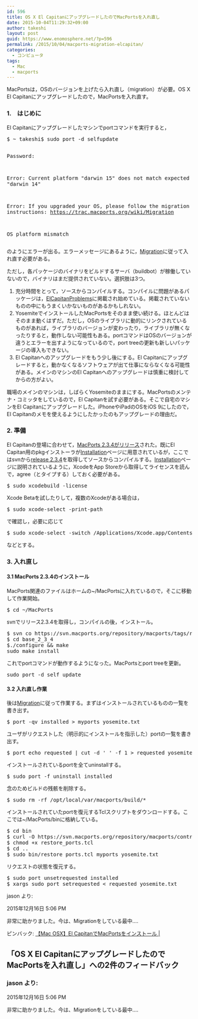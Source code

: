 ```yaml
---
id: 596
title: OS X El CapitanにアップグレードしたのでMacPortsを入れ直し
date: 2015-10-04T11:29:32+09:00
author: takeshi
layout: post
guid: https://www.enomosphere.net/?p=596
permalink: /2015/10/04/macports-migration-elcapitan/
categories:
  - コンピュータ
tags:
  - Mac
  - macports
---
```

MacPortsは，OSのバージョンを上げたら入れ直し（migration）が必要。OS X El Capitanにアップグレードしたので，MacPortsを入れ直す。
<!--more-->

<h3>1.　はじめに</h3>
El Capitanにアップグレードしたマシンでportコマンドを実行すると，
<pre>$ ~ takeshi$ sudo port -d selfupdate

Password:

Error: Current platform "darwin 15" does not match expected platform "darwin 14"

Error: If you upgraded your OS, please follow the migration instructions: https://trac.macports.org/wiki/Migration

OS platform mismatch
</pre>
のようにエラーが出る。エラーメッセージにあるように，<a href="https://trac.macports.org/wiki/Migration">Migration</a>に従って入れ直す必要がある。

ただし，各パッケージのバイナリをビルドするサーバ（buildbot）が稼働していないので，バイナリはまだ提供されていない。選択肢は3つ。
<ol>
	<li>充分時間をとって，ソースからコンパイルする。コンパイルに問題があるパッケージは，<a href="https://trac.macports.org/wiki/ElCapitanProblems">ElCapitanProblems</a>に掲載され始めている。掲載されていないものの中にもうまくいかないものがあるかもしれない。</li>
	<li>YosemiteでインストールしたMacPortsをそのまま使い続ける。ほとんどはそのまま動くはずだ。ただし，OSのライブラリに動的にリンクされているものがあれば，ライブラリのバージョンが変わったり，ライブラリが無くなったりすると，動作しない可能性もある。portコマンドはOSのバージョンが違うとエラーを出すようになっているので，port treeの更新も新しいパッケージの導入もできない。</li>
	<li>El Capitanへのアップグレードをもう少し後にする。El Capitanにアップグレードすると，動かなくなるソフトウェアが出て仕事にならなくなる可能性がある。メインのマシンのEl Capitanへのアップグレードは慎重に検討してからの方がよい。</li>
</ol>
職場のメインのマシンは，しばらくYosemiteのままにする。MacPortsのメンテナ・コミッタをしているので，El Capitanを試す必要がある。そこで自宅のマシンをEl Capitanにアップグレードした。iPhoneやiPadのOSをiOS 9にしたので，El Capitanのメモを使えるようにしたかったのもアップグレードの理由だ。
<h3>2. 準備</h3>
El Capitanの登場に合わせて，<a href="https://twitter.com/macports/status/649688548480806912">MacPorts 2.3.4がリリース</a>された。既にEl Capitan用のpkgインストーラが<a href="https://www.macports.org/install.php">Installation</a>ページに用意されているが，ここではsvnから<a href="https://svn.macports.org/repository/macports/tags/release_2_3_4/base/">release 2.3.4</a>を取得してソースからコンパイルする。<a href="https://www.macports.org/install.php">Installation</a>ページに説明されているように，XcodeをApp Storeから取得してライセンスを読んで，agree（とタイプする）しておく必要がある。
<pre>$ sudo xcodebuild -license</pre>
Xcode Betaを試したりして，複数のXcodeがある場合は，
<pre>$ sudo xcode-select -print-path</pre>
で確認し，必要に応じて
<pre>$ sudo xcode-select -switch /Applications/Xcode.app/Contents/Developer</pre>
などとする。
<h3>3. 入れ直し</h3>
<h4>3.1 MacPorts 2.3.4のインストール</h4>
MacPorts関連のファイルはホームの~/MacPortsに入れているので，そこに移動して作業開始。
<pre>$ cd ~/MacPorts</pre>
svnでリリース2.3.4を取得し，コンパイルの後，インストール。
<pre>$ svn co https://svn.macports.org/repository/macports/tags/release_2_3_4/base/ base_2_3_4
$ cd base_2_3_4
$./configure &amp;&amp; make
sudo make install
</pre>
これでportコマンドが動作するようになった。MacPortsとport treeを更新。
<pre>sudo port -d self update</pre>
<h4>3.2 入れ直し作業</h4>
後は<a href="https://trac.macports.org/wiki/Migration">Migration</a>に従って作業する。まずはインストールされているものの一覧を書き出す。
<pre class="wiki">$ port -qv installed &gt; myports_yosemite.txt</pre>
ユーザがリクエストした（明示的にインストールを指示した）portの一覧を書き出す。
<pre class="wiki">$ port echo requested | cut -d ' ' -f 1 &gt; requested_yosemite.txt</pre>
インストールされているportを全てuninstallする。
<pre class="wiki">$ sudo port -f uninstall installed</pre>
念のためビルドの残骸を削除する。
<pre class="wiki">$ sudo rm -rf /opt/local/var/macports/build/*</pre>
インストールされていたportを復元するTclスクリプトをダウンロードする。ここでは~/MacPorts/binに格納している。
<pre class="wiki">$ cd bin
$ curl -O https://svn.macports.org/repository/macports/contrib/restore_ports/restore_ports.tcl
$ chmod +x restore_ports.tcl
$ cd ..
$ sudo bin/restore_ports.tcl myports_yosemite.txt</pre>
リクエストの状態を復元する。
<pre class="wiki">$ sudo port unsetrequested installed
$ xargs sudo port setrequested &lt; requested_yosemite.txt</pre>

jason より:	

2015年12月16日 5:06 PM

非常に助かりました。今は、Migrationをしている最中….

ピンバック: [【Mac OSX】El CapitanでMacPortsをインストール |](http://atomicbox.tank.jp/developer/1226/)

## 「OS X El CapitanにアップグレードしたのでMacPortsを入れ直し」への2件のフィードバック

### jason より:	

2015年12月16日 5:06 PM

非常に助かりました。今は、Migrationをしている最中….
